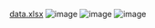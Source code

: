 [data.xlsx](uploads/864f725debdf09c8091a382b378d661b/data.xlsx)
![image](uploads/aadb5bb081c3625c912375d451b2ab0c/image.png)
![image](uploads/7020a74d8f0ac86d663a9dfde33d4b82/image.png)
![image](uploads/651feb2d45c8f8a9c70166ce70585da0/image.png)